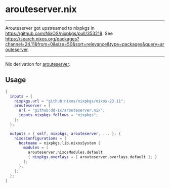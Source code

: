 # arouteserver.nix

---

Arouteserver got upstreamed to nixpkgs in <https://github.com/NixOS/nixpkgs/pull/353218>.
See <https://search.nixos.org/packages?channel=24.11&from=0&size=50&sort=relevance&type=packages&query=arouteserver>.

---

Nix derivation for [arouteserver](https://github.com/pierky/arouteserver).

## Usage

```nix
{
  inputs = {
    nixpkgs.url = "github:nixos/nixpkgs/nixos-23.11";
    arouteserver = {
      url = "github:dd-ix/arouteserver.nix";
      inputs.nixpkgs.follows = "nixpkgs";
    };
  };

  outputs = { self, nixpkgs, arouteserver, ... }: {
    nixosConfigurations = {
      hostname = nixpkgs.lib.nixosSystem {
        modules = [
          arouteserver.nixosModules.default
          { nixpkgs.overlays = [ arouteserver.overlays.default ]; }
        ];
      };
    };
  };
}
```
